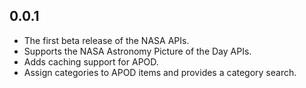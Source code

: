 ## 0.0.1

* The first beta release of the NASA APIs.
* Supports the NASA Astronomy Picture of the Day APIs.
* Adds caching support for APOD.
* Assign categories to APOD items and provides a category search.
